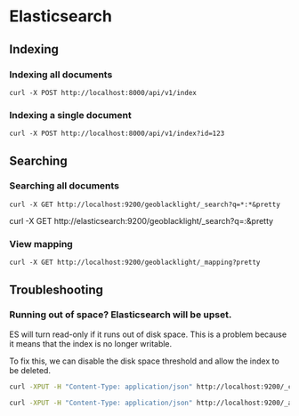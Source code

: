 # Elasticsearch

## Indexing

### Indexing all documents
`curl -X POST http://localhost:8000/api/v1/index`

### Indexing a single document
`curl -X POST http://localhost:8000/api/v1/index?id=123`

## Searching

### Searching all documents
`curl -X GET http://localhost:9200/geoblacklight/_search?q=*:*&pretty`

curl -X GET http://elasticsearch:9200/geoblacklight/_search?q=*:*&pretty

### View mapping
`curl -X GET http://localhost:9200/geoblacklight/_mapping?pretty`

## Troubleshooting

### Running out of space? Elasticsearch will be upset.

ES will turn read-only if it runs out of disk space. This is a problem because it means that the index is no longer writable.

To fix this, we can disable the disk space threshold and allow the index to be deleted.

```bash
curl -XPUT -H "Content-Type: application/json" http://localhost:9200/_cluster/settings -d '{ "transient": { "cluster.routing.allocation.disk.threshold_enabled": false } }'

curl -XPUT -H "Content-Type: application/json" http://localhost:9200/_all/_settings -d '{"index.blocks.read_only_allow_delete": null}'
```